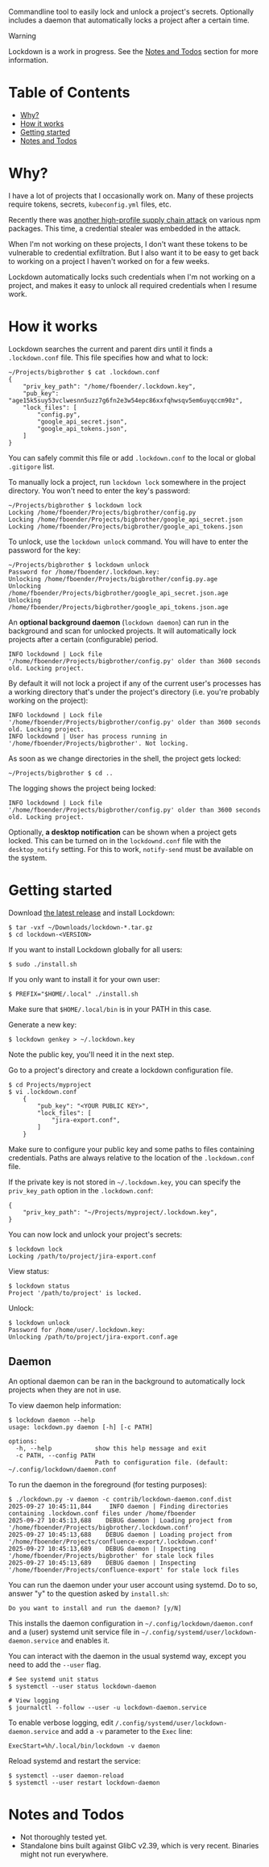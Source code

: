 Commandline tool to easily lock and unlock a project's secrets. Optionally
includes a daemon that automatically locks a project after a certain time.

> [!WARNING]
> Lockdown is a work in progress. See the [Notes and Todos](#notes-and-todos)
> section for more information.

# Table of Contents

* [Why?](#why)</li>
* [How it works](#how-it-works)</li>
* [Getting started](#getting-started)</li>
* [Notes and Todos](#notes-and-todos)</li>

<a name="why"></a>

# Why?

I have a lot of projects that I occasionally work on. Many of these projects
require tokens, secrets, `kubeconfig.yml` files, etc.

Recently there was [another high-profile supply chain
attack](https://socket.dev/blog/tinycolor-supply-chain-attack-affects-40-packages)
on various npm packages. This time, a credential stealer was embedded in the
attack.

When I'm not working on these projects, I don't want these tokens to be
vulnerable to credential exfiltration. But I also want it to be easy to get
back to working on a project I haven't worked on for a few weeks.

Lockdown automatically locks such credentials when I'm not working on a
project, and makes it easy to unlock all required credentials when I resume
work.


<a name="how-it-works"></a>

# How it works

Lockdown searches the current and parent dirs until it finds a
`.lockdown.conf` file. This file specifies how and what to lock:

    ~/Projects/bigbrother $ cat .lockdown.conf
    {
        "priv_key_path": "/home/fboender/.lockdown.key",
        "pub_key": "age15k5suy53vclwesnn5uzz7g6fn2e3w54epc86xxfqhwsqv5em6uyqccm90z",
        "lock_files": [
            "config.py",
            "google_api_secret.json",
            "google_api_tokens.json",
        ]
    }

You can safely commit this file or add `.lockdown.conf` to the local or global
`.gitigore` list.

To manually lock a project, run `lockdown lock` somewhere in the project
directory. You won't need to enter the key's password:

    ~/Projects/bigbrother $ lockdown lock
    Locking /home/fboender/Projects/bigbrother/config.py
    Locking /home/fboender/Projects/bigbrother/google_api_secret.json
    Locking /home/fboender/Projects/bigbrother/google_api_tokens.json

To unlock, use the `lockdown unlock` command. You will have to enter the
password for the key:

    ~/Projects/bigbrother $ lockdown unlock
    Password for /home/fboender/.lockdown.key:
    Unlocking /home/fboender/Projects/bigbrother/config.py.age
    Unlocking /home/fboender/Projects/bigbrother/google_api_secret.json.age
    Unlocking /home/fboender/Projects/bigbrother/google_api_tokens.json.age

An **optional background daemon** (`lockdown daemon`) can run in the background and
scan for unlocked projects. It will automatically lock projects after a
certain (configurable) period.

    INFO lockdownd | Lock file '/home/fboender/Projects/bigbrother/config.py' older than 3600 seconds old. Locking project.

By default it will not lock a project if any of the current user's processes
has a working directory that's under the project's directory (i.e. you're
probably working on the project):

    INFO lockdownd | Lock file '/home/fboender/Projects/bigbrother/config.py' older than 3600 seconds old. Locking project.
    INFO lockdownd | User has process running in '/home/fboender/Projects/bigbrother'. Not locking.

As soon as we change directories in the shell, the project gets locked:

    ~/Projects/bigbrother $ cd ..

The logging shows the project being locked:

    INFO lockdownd | Lock file '/home/fboender/Projects/bigbrother/config.py' older than 3600 seconds old. Locking project.

Optionally, **a desktop notification** can be shown when a project gets
locked. This can be turned on in the `lockdownd.conf` file with the
`desktop_notify` setting. For this to work, `notify-send` must be available on
the system.


<a name="getting-started"></a>

# Getting started

Download [the latest release](https://github.com/fboender/lockdown/releases)
and install Lockdown:

    $ tar -vxf ~/Downloads/lockdown-*.tar.gz
    $ cd lockdown-<VERSION>

If you want to install Lockdown globally for all users:

    $ sudo ./install.sh

If you only want to install it for your own user:

    $ PREFIX="$HOME/.local" ./install.sh

Make sure that `$HOME/.local/bin` is in your PATH in this case.

Generate a new key:

    $ lockdown genkey > ~/.lockdown.key

Note the public key, you'll need it in the next step.

Go to a project's directory and create a lockdown configuration file.

    $ cd Projects/myproject
    $ vi .lockdown.conf
        {
            "pub_key": "<YOUR PUBLIC KEY>",
            "lock_files": [
                "jira-export.conf",
            ]
        }

Make sure to configure your public key and some paths to files containing
credentials. Paths are always relative to the location of the `.lockdown.conf`
file.

If the private key is not stored in `~/.lockdown.key`, you can specify the
`priv_key_path` option in the `.lockdown.conf`:

    {
        "priv_key_path": "~/Projects/myproject/.lockdown.key",
    }

You can now lock and unlock your project's secrets:

    $ lockdown lock
    Locking /path/to/project/jira-export.conf

View status:

    $ lockdown status
    Project '/path/to/project' is locked.

Unlock:

    $ lockdown unlock
    Password for /home/user/.lockdown.key:
    Unlocking /path/to/project/jira-export.conf.age


<a name="daemon"></a>

## Daemon

An optional daemon can be ran in the background to automatically lock projects
when they are not in use.

To view daemon help information:

    $ lockdown daemon --help
    usage: lockdown.py daemon [-h] [-c PATH]

    options:
      -h, --help            show this help message and exit
      -c PATH, --config PATH
                            Path to configuration file. (default: ~/.config/lockdown/daemon.conf

To run the daemon in the foreground (for testing purposes):

    $ ./lockdown.py -v daemon -c contrib/lockdown-daemon.conf.dist
    2025-09-27 10:45:11,844     INFO daemon | Finding directories containing .lockdown.conf files under /home/fboender
    2025-09-27 10:45:13,688    DEBUG daemon | Loading project from '/home/fboender/Projects/bigbrother/.lockdown.conf'
    2025-09-27 10:45:13,688    DEBUG daemon | Loading project from '/home/fboender/Projects/confluence-export/.lockdown.conf'
    2025-09-27 10:45:13,689    DEBUG daemon | Inspecting '/home/fboender/Projects/bigbrother' for stale lock files
    2025-09-27 10:45:13,689    DEBUG daemon | Inspecting '/home/fboender/Projects/confluence-export' for stale lock files

You can run the daemon under your user account using systemd. Do to so, answer
"y" to the question asked by `install.sh`:

    Do you want to install and run the daemon? [y/N]

This installs the daemon configuration in `~/.config/lockdown/daemon.conf` and
a (user) systemd unit service file in
`~/.config/systemd/user/lockdown-daemon.service` and enables it.

You can interact with the daemon in the usual systemd way, except you need to
add the `--user` flag.

    # See systemd unit status
    $ systemctl --user status lockdown-daemon

    # View logging
    $ journalctl --follow --user -u lockdown-daemon.service

To enable verbose logging, edit
`/.config/systemd/user/lockdown-daemon.service` and add a `-v` parameter to
the `Exec` line:

    ExecStart=%h/.local/bin/lockdown -v daemon

Reload systemd and restart the service:

    $ systemctl --user daemon-reload
    $ systemctl --user restart lockdown-daemon


<a name="notes-and-todos"></a>

# Notes and Todos

* Not thoroughly tested yet.
* Standalone bins built against GlibC v2.39, which is very recent. Binaries
  might not run everywhere.
